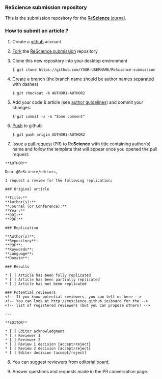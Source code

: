 
### ReScience submission repository

This is the submission repository for the [Re**Science** journal](https://rescience.github.io).

### How to submit an article ?


1. Create a [github](https://github.com) account

2. [Fork](https://help.github.com/articles/fork-a-repo/) the [ReScience submission](https://github.com/ReScience/ReScience-submission) repository

3. Clone this new repository into your desktop environment

   ```
   $ git clone https://github.com/YOUR-USERNAME/ReScience-submission
   ```

4. Create a branch (the branch name should be author names separated with dashes)

   ```
   $ git checkout -b AUTHOR1-AUTHOR2
   ```


5. Add your code & article (see [author guidelines](https://rescience.github.io/write)) and commit your changes:

   ```
   $ git commit -a -m "Some comment"
   ```


6. [Push](https://help.github.com/articles/pushing-to-a-remote/) to github

   ```
   $ git push origin AUTHOR1-AUTHOR2
   ```

7. Issue a [pull request](https://help.github.com/articles/using-pull-requests/) (PR) to Re**Science** with title containing author(s) name and follow the template that will appear once you opened the pull request:

  ```
  **AUTHOR**

  Dear @ReScience/editors,

  I request a review for the following replication:

  ### Original article

  **Title:**  
  **Author(s):**  
  **Journal (or Conference):**  
  **Year:**  
  **DOI:**  
  **PDF:**   

  ### Replication

  **Author(s)**:   
  **Repository**:  
  **PDF**:  
  **Keywords**:  
  **Language**:  
  **Domain**:  

  ### Results

  * [ ] Article has been fully replicated
  * [ ] Article has been partially replicated
  * [ ] Article has not been replicated

  ### Potential reviewers
  <!-- If you know potential reviewers, you can tell us here -->
  <!-- You can look at http://rescience.github.io/board for the -->
  <!-- list of registered reviewers (but you can propose others) -->

  ---

  **EDITOR**

  * [ ] Editor acknowledgment
  * [ ] Reviewer 1 
  * [ ] Reviewer 2
  * [ ] Review 1 decision [accept/reject]
  * [ ] Review 2 decision [accept/reject]
  * [ ] Editor decision [accept/reject]
  ```

8. You can suggest reviewers from [editorial board](https://rescience.github.io/board).

9. Answer questions and requests made in the PR conversation page.
